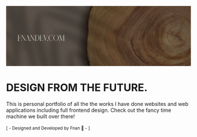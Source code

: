 <div align="center">
<img src="https://github.com/Fnanhabte/Portfolio/blob/main/src/images/devlogo.png" >
</div>
<h1>
DESIGN FROM THE FUTURE. </h1>
<p>This is personal portfolio of all the the works I have done websites and web applications including full frontend design.
Check out the fancy time machine we built over there!</p>
<small>[ - Designed and Developed by Fnan 💛 - ]</small>
